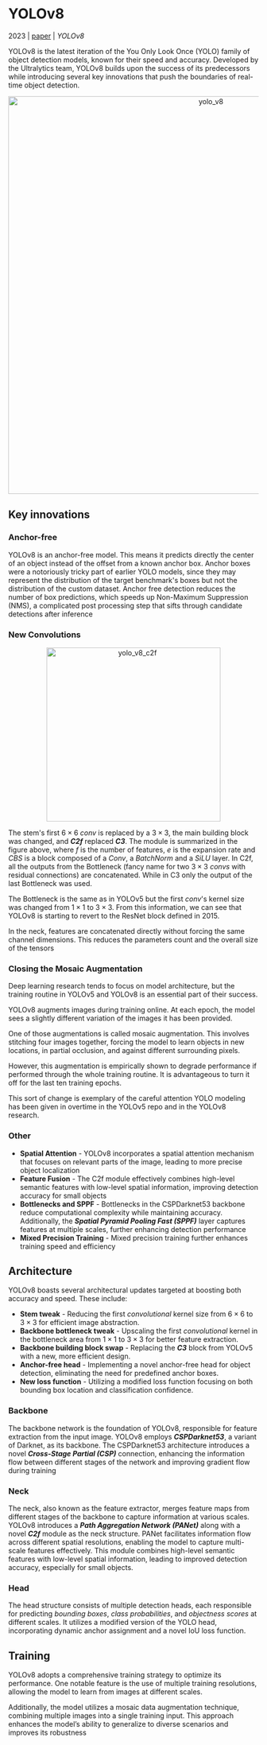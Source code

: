 # YOLOv8

2023 | [paper](https://github.com/ultralytics/ultralytics) | _YOLOv8_

YOLOv8 is the latest iteration of the You Only Look Once (YOLO) family of object detection models, known for their speed and accuracy. Developed by the Ultralytics team, YOLOv8 builds upon the success of its predecessors while introducing several key innovations that push the boundaries of real-time object detection.

<p align="center">
  <img src="https://github.com/thawro/yolo-pytorch/assets/50373360/f293c08c-d5b7-4cd4-91fe-fe3e5bc0ba50" alt="yolo_v8" height="800"/>
</p>

## Key innovations

### Anchor-free

YOLOv8 is an anchor-free model. This means it predicts directly the center of an object instead of the offset from a known anchor box. Anchor boxes were a notoriously tricky part of earlier YOLO models, since they may represent the distribution of the target benchmark's boxes but not the distribution of the custom dataset. Anchor free detection reduces the number of box predictions, which speeds up Non-Maximum Suppression (NMS), a complicated post processing step that sifts through candidate detections after inference

### New Convolutions

<p align="center">
  <img src="https://github.com/thawro/yolo-pytorch/assets/50373360/836f9a07-6c1c-4c37-84de-dfc8fb62e0c4" alt="yolo_v8_c2f" height="350"/>
</p>

The stem's first $6 × 6$ _conv_ is replaced by a $3 × 3$, the main building block was changed, and **_C2f_** replaced **_C3_**. The module is summarized in the figure above, where $f$ is the number of features, $e$ is the expansion rate and $CBS$ is a block composed of a $Conv$, a $BatchNorm$ and a $SiLU$ layer. In C2f, all the outputs from the Bottleneck (fancy name for two $3 × 3$ _convs_ with residual connections) are concatenated. While in C3 only the output of the last Bottleneck was used.

The Bottleneck is the same as in YOLOv5 but the first _conv_'s kernel size was changed from $1 × 1$ to $3 × 3$. From this information, we can see that YOLOv8 is starting to revert to the ResNet block defined in 2015.

In the neck, features are concatenated directly without forcing the same channel dimensions. This reduces the parameters count and the overall size of the tensors

### Closing the Mosaic Augmentation

Deep learning research tends to focus on model architecture, but the training routine in YOLOv5 and YOLOv8 is an essential part of their success.

YOLOv8 augments images during training online. At each epoch, the model sees a slightly different variation of the images it has been provided.

One of those augmentations is called mosaic augmentation. This involves stitching four images together, forcing the model to learn objects in new locations, in partial occlusion, and against different surrounding pixels. 

However, this augmentation is empirically shown to degrade performance if performed through the whole training routine. It is advantageous to turn it off for the last ten training epochs.

This sort of change is exemplary of the careful attention YOLO modeling has been given in overtime in the YOLOv5 repo and in the YOLOv8 research.

### Other

* **Spatial Attention** - YOLOv8 incorporates a spatial attention mechanism that focuses on relevant parts of the image, leading to more precise object localization
* **Feature Fusion** - The C2f module effectively combines high-level semantic features with low-level spatial information, improving detection accuracy for small objects
* **Bottlenecks and SPPF** - Bottlenecks in the CSPDarknet53 backbone reduce computational complexity while maintaining accuracy. Additionally, the **_Spatial Pyramid Pooling Fast (SPPF)_** layer captures features at multiple scales, further enhancing detection performance
* **Mixed Precision Training** - Mixed precision training further enhances training speed and efficiency

## Architecture

YOLOv8 boasts several architectural updates targeted at boosting both accuracy and speed. These include:

* **Stem tweak** - Reducing the first _convolutional_ kernel size from $6 × 6$ to $3 × 3$ for efficient image abstraction.
* **Backbone bottleneck tweak** - Upscaling the first _convolutional_ kernel in the bottleneck area from $1 × 1$ to $3 × 3$ for better feature extraction.
* **Backbone building block swap** - Replacing the **_C3_** block from YOLOv5 with a new, more efficient design.
* **Anchor-free head** - Implementing a novel anchor-free head for object detection, eliminating the need for predefined anchor boxes.
* **New loss function** - Utilizing a modified loss function focusing on both bounding box location and classification confidence.

### Backbone

The backbone network is the foundation of YOLOv8, responsible for feature extraction from the input image. YOLOv8 employs **_CSPDarknet53_**, a variant of Darknet, as its backbone. The CSPDarknet53 architecture introduces a novel **_Cross-Stage Partial (CSP)_** connection, enhancing the information flow between different stages of the network and improving gradient flow during training

### Neck

The neck, also known as the feature extractor, merges feature maps from different stages of the backbone to capture information at various scales. YOLOv8 introduces a **_Path Aggregation Network (PANet)_** along with a novel **_C2f_** module as the neck structure. PANet facilitates information flow across different spatial resolutions, enabling the model to capture multi-scale features effectively. This module combines high-level semantic features with low-level spatial information, leading to improved detection accuracy, especially for small objects.

### Head

The head structure consists of multiple detection heads, each responsible for predicting _bounding boxes_, _class probabilities_, and _objectness scores_ at different scales. It utilizes a modified version of the YOLO head, incorporating dynamic anchor assignment and a novel IoU loss function.

## Training

YOLOv8 adopts a comprehensive training strategy to optimize its performance. One notable feature is the use of multiple training resolutions, allowing the model to learn from images at different scales.

Additionally, the model utilizes a mosaic data augmentation technique, combining multiple images into a single training input. This approach enhances the model’s ability to generalize to diverse scenarios and improves its robustness
